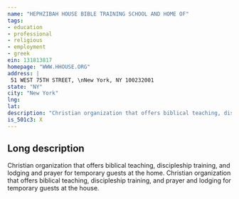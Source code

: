 ```yaml
---
name: "HEPHZIBAH HOUSE BIBLE TRAINING SCHOOL AND HOME OF"
tags:
- education
- professional
- religious
- employment
- greek
ein: 131813817
homepage: "WWW.HHOUSE.ORG"
address: |
 51 WEST 75TH STREET, \nNew York, NY 100232001
state: "NY"
city: "New York"
lng: 
lat: 
description: "Christian organization that offers biblical teaching, discipleship training, and lodging and prayer for temporary guests at the home. "
is_501c3: X
---
```


## Long description

Christian organization that offers biblical teaching, discipleship training, and lodging and prayer for temporary guests at the home. Christian organization that offers biblical teaching, discipleship training, and prayer and lodging for temporary guests at the house. 
